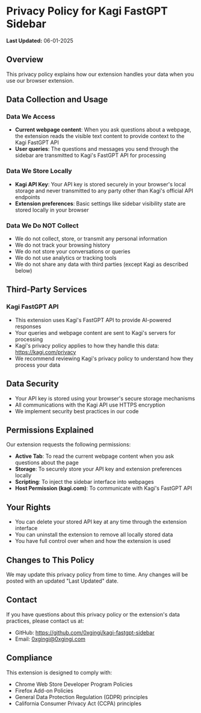 # Privacy Policy for Kagi FastGPT Sidebar

**Last Updated:** 06-01-2025

## Overview

This privacy policy explains how our extension handles your data when you use our browser extension.

## Data Collection and Usage

### Data We Access
- **Current webpage content**: When you ask questions about a webpage, the extension reads the visible text content to provide context to the Kagi FastGPT API
- **User queries**: The questions and messages you send through the sidebar are transmitted to Kagi's FastGPT API for processing

### Data We Store Locally
- **Kagi API Key**: Your API key is stored securely in your browser's local storage and never transmitted to any party other than Kagi's official API endpoints
- **Extension preferences**: Basic settings like sidebar visibility state are stored locally in your browser

### Data We Do NOT Collect
- We do not collect, store, or transmit any personal information
- We do not track your browsing history
- We do not store your conversations or queries
- We do not use analytics or tracking tools
- We do not share any data with third parties (except Kagi as described below)

## Third-Party Services

### Kagi FastGPT API
- This extension uses Kagi's FastGPT API to provide AI-powered responses
- Your queries and webpage content are sent to Kagi's servers for processing
- Kagi's privacy policy applies to how they handle this data: https://kagi.com/privacy
- We recommend reviewing Kagi's privacy policy to understand how they process your data

## Data Security

- Your API key is stored using your browser's secure storage mechanisms
- All communications with the Kagi API use HTTPS encryption
- We implement security best practices in our code

## Permissions Explained

Our extension requests the following permissions:

- **Active Tab**: To read the current webpage content when you ask questions about the page
- **Storage**: To securely store your API key and extension preferences locally
- **Scripting**: To inject the sidebar interface into webpages
- **Host Permission (kagi.com)**: To communicate with Kagi's FastGPT API

## Your Rights

- You can delete your stored API key at any time through the extension interface
- You can uninstall the extension to remove all locally stored data
- You have full control over when and how the extension is used

## Changes to This Policy

We may update this privacy policy from time to time. Any changes will be posted with an updated "Last Updated" date.

## Contact

If you have questions about this privacy policy or the extension's data practices, please contact us at:
- GitHub: https://github.com/0xgingi/kagi-fastgpt-sidebar
- Email: 0xgingi@0xgingi.com

## Compliance

This extension is designed to comply with:
- Chrome Web Store Developer Program Policies
- Firefox Add-on Policies
- General Data Protection Regulation (GDPR) principles
- California Consumer Privacy Act (CCPA) principles 